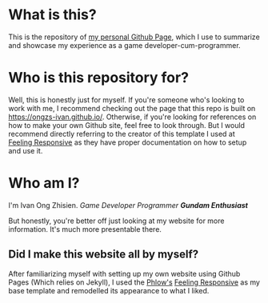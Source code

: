 # What is this?
This is the repository of [my personal Github Page][1], which I use to summarize and showcase my experience as a game developer-cum-programmer.

# Who is this repository for?
Well, this is honestly just for myself.
If you're someone who's looking to work with me, I recommend checking out the page that this repo is built on <https://ongzs-ivan.github.io/>.
Otherwise, if you're looking for references on how to make your own Github site, feel free to look through.
But I would recommend directly referring to the creator of this template I used at [Feeling Responsive][2] as they have proper documentation on how to setup and use it.

# Who am I?
I'm Ivan Ong Zhisien.
*Game Developer*
*Programmer*
***Gundam Enthusiast***

But honestly, you're better off just looking at my website for more information.
It's much more presentable there.

## Did I make this website all by myself?
After familiarizing myself with setting up my own website using Github Pages (Which relies on Jekyll), I used the [Phlow's](https://github.com/Phlow/) [Feeling Responsive](https://phlow.github.io/feeling-responsive/) as my base template and remodelled its appearance to what I liked.




 [1]: https://ongzs-ivan.github.io/
 [2]: https://github.com/Phlow/feeling-responsive